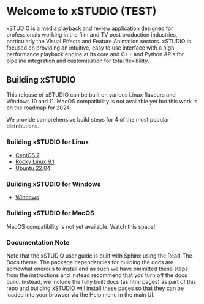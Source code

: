 # Welcome to xSTUDIO (TEST)

xSTUDIO is a media playback and review application designed for professionals working in the film and TV post production industries, particularly the Visual Effects and Feature Animation sectors. xSTUDIO is focused on providing an intuitive, easy to use interface with a high performance playback engine at its core and C++ and Python APIs for pipeline integration and customisation for total flexibility.

## Building xSTUDIO

This release of xSTUDIO can be built on various Linux flavours and Windows 10 and 11. MacOS compatibility is not available yet but this work is on the roadmap for 2024.

We provide comprehensive build steps for 4 of the most popular distributions.

### Building xSTUDIO for Linux

* [CentOS 7](docs/build_guides/centos_7.md)
* [Rocky Linux 9.1](docs/build_guides/rocky_linux_9_1.md)
* [Ubuntu 22.04](docs/build_guides/ubuntu_22_04.md)

### Building xSTUDIO for Windows

* [Windows](docs/build_guides/windows.md)

### Building xSTUDIO for MacOS

MacOS compatibility is not yet available. Watch this space!

### Documentation Note

Note that the xSTUDIO user guide is built with Sphinx using the Read-The-Docs theme. The package dependencies for building the docs are somewhat onerous to install and as such we have ommitted these steps from the instructions and instead recommend that you turn off the docs build. Instead, we include the fully built docs (as html pages) as part of this repo and building xSTUDIO will install these pages so that they can be loaded into your browser via the Help menu in the main UI.
